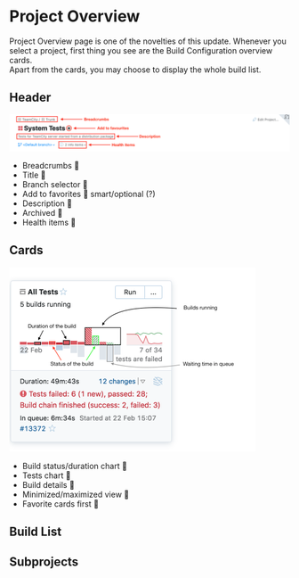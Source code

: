 # Project Overview
Project Overview page is one of the novelties of this update. Whenever you select a 
project, first thing you see are the Build Configuration overview cards. 
<br>Apart from the cards, you may choose to display the whole build list. 

## Header

<img src="https://github.com/JetBrains/teamcity-roadmap/blob/master/Images/project_overview_header.png">

* Breadcrumbs  :checkered_flag:
* Title :checkered_flag:
* Branch selector :checkered_flag:
* Add to favorites :checkered_flag:	smart/optional (?)
* Description :checkered_flag:
* Archived :checkered_flag:
* Health items :checkered_flag:

## Cards

<img height="331" width="442" src="https://github.com/JetBrains/teamcity-roadmap/blob/master/Images/project_overview_card.png">

* Build status/duration chart :checkered_flag:
* Tests chart :checkered_flag:
* Build details :checkered_flag:
* Minimized/maximized view :checkered_flag:
* Favorite cards first :checkered_flag:

## Build List

## Subprojects